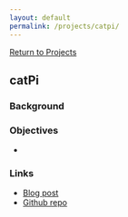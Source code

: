 ```yaml
---
layout: default
permalink: /projects/catpi/
---
```


<section id="catpi">
    <div class="container">
        <div class="item flex-100">
            <a href="/projects/" class="is-inline-link"><span class="fa fa-sm fa-chevron-left"></span> Return to Projects</a>
        </div>
        <div class="item flex-100 is-center-aligned">
            <h1>catPi</h1>
            <div class="inline-image-wrapper">
                <div style="background-image: url('https://assets.bpwalters.com/images/catpi.jpg');"></div>
            </div>
        </div>
        <div class="item flex-100">
            <h3>Background</h3>
            <p></p>
            <h3>Objectives</h3>
            <ul>
                <li></li>
            </ul>
            <h3>Links</h3>
            <ul>
                <li><a href="https://blog.bpwalters.com/raspberry-pi-powered-internet-cat-feeder/">Blog post</a></li>
                <li><a href="https://github.com/bendrick92/catPi">Github repo</a></li>
            </ul>
        </div>
    </div>
</section>